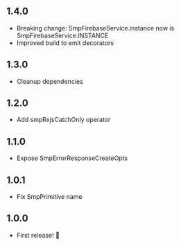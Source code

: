 ## 1.4.0
* Breaking change: SmpFirebaseService.instance now is SmpFirebaseService.INSTANCE
* Improved build to emit decorators

## 1.3.0
* Cleanup dependencies

## 1.2.0
* Add smpRxjsCatchOnly operator

## 1.1.0
* Expose SmpErrorResponseCreateOpts

## 1.0.1
* Fix SmpPrimitive name

## 1.0.0
* First release! 🎉
